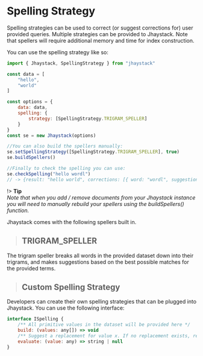 # Spelling Strategy

Spelling strategies can be used to correct (or suggest corrections for) user provided queries. Multiple strategies can be provided to Jhaystack. Note that spellers will require additional memory and time for index construction.

You can use the spelling strategy like so:

```javascript
import { Jhaystack, SpellingStrategy } from "jhaystack"

const data = [
    "hello",
    "world"
]

const options = {
    data: data,
    spelling: {
        strategy: [SpellingStrategy.TRIGRAM_SPELLER]
    }
}
const se = new Jhaystack(options)

//You can also build the spellers manually:
se.setSpellingStrategy([SpellingStrategy.TRIGRAM_SPELLER], true)
se.buildSpellers()

//Finally to check the spelling you can use:
se.checkSpelling("hello wordl")
// -> {result: "hello world", corrections: [{ word: "wordl", suggestion: "world" }] }
```

!> **Tip**  
_Note that when you add / remove documents from your Jhaystack instance you will need to manually rebuild your spellers using the buildSpellers() function._

Jhaystack comes with the following spellers built in.

> ## TRIGRAM_SPELLER

The trigram speller breaks all words in the provided dataset down into their trigrams, and makes suggestions based on the best possible matches for the provided terms.

> ## Custom Spelling Strategy

Developers can create their own spelling strategies that can be plugged into Jhaystack. You can use the following interface:

```javascript
interface ISpelling {
    /** All primitive values in the dataset will be provided here */
    build: (values: any[]) => void
    /** Suggest a replacement for value x. If no replacement exists, return null */
	evaluate: (value: any) => string | null
}
```